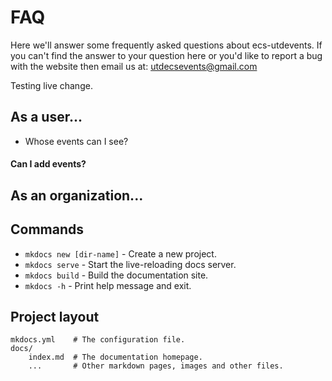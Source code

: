 # FAQ

Here we'll answer some frequently asked questions about ecs-utdevents. If you can't find the answer to your question here or you'd like to report a bug with the website then email us at: [utdecsevents@gmail.com](mailto:utdecsevents@gmail.com)

Testing live change.

## As a user...
* Whose events can I see?

#### Can I add events?

## As an organization...


## Commands

* `mkdocs new [dir-name]` - Create a new project.
* `mkdocs serve` - Start the live-reloading docs server.
* `mkdocs build` - Build the documentation site.
* `mkdocs -h` - Print help message and exit.

## Project layout

    mkdocs.yml    # The configuration file.
    docs/
        index.md  # The documentation homepage.
        ...       # Other markdown pages, images and other files.
